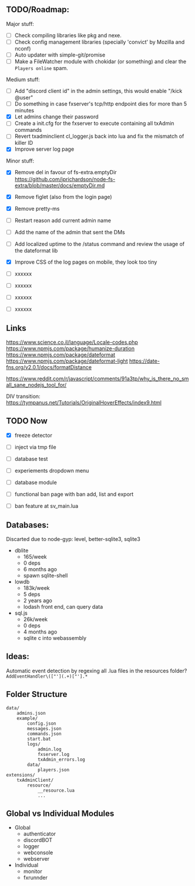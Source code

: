 ## TODO/Roadmap:
Major stuff:
- [ ] Check compiling libraries like pkg and nexe.
- [ ] Check config management libraries (specially 'convict' by Mozilla and nconf)
- [ ] Auto updater with simple-git/promise
- [ ] Make a FileWatcher module with chokidar (or something) and clear the `Players online` spam.

Medium stuff:
- [ ] Add "discord client id" in the admin settings, this would enable "/kick @user"
- [ ] Do something in case fxserver's tcp/http endpoint dies for more than 5 minutes
- [x] Let admins change their password
- [ ] Create a init.cfg for the fxserver to execute containing all txAdmin commands
- [ ] Revert txadminclient cl_logger.js back into lua and fix the mismatch of killer ID
- [x] Improve server log page 

Minor stuff:
- [x] Remove del in favour of fs-extra.emptyDir https://github.com/jprichardson/node-fs-extra/blob/master/docs/emptyDir.md
- [x] Remove figlet (also from the login page)
- [x] Remove pretty-ms
- [ ] Restart reason add current admin name
- [ ] Add the name of the admin that sent the DMs
- [ ] Add localized uptime to the /status command and review the usage of the dateformat lib
- [x] Improve CSS of the log pages on mobile, they look too tiny
- [ ] xxxxxx
- [ ] xxxxxx
- [ ] xxxxxx
- [ ] xxxxxx


## Links
https://www.science.co.il/language/Locale-codes.php
https://www.npmjs.com/package/humanize-duration
https://www.npmjs.com/package/dateformat
https://www.npmjs.com/package/dateformat-light
https://date-fns.org/v2.0.1/docs/formatDistance

https://www.reddit.com/r/javascript/comments/91a3tp/why_is_there_no_small_sane_nodejs_tool_for/

DIV transition: https://tympanus.net/Tutorials/OriginalHoverEffects/index9.html


## TODO Now
- [x] freeze detector
- [ ] inject via tmp file
- [ ] database test
- [ ] experiements dropdown menu
- [ ] database module
- [ ] functional ban page with ban add, list and export
- [ ] ban feature at sv_main.lua


## Databases:
Discarted due to node-gyp: level, better-sqlite3, sqlite3

- dblite
    - 165/week  
    - 0 deps  
    - 6 months ago  
    - spawn sqlite-shell  
- lowdb
    - 183k/week  
    - 5 deps  
    - 2 years ago  
    - lodash front end, can query data  
- sql.js
    - 26k/week  
    - 0 deps  
    - 4 months ago  
    - sqlite c into webassembly  


## Ideas:
Automatic event detection by regexing all .lua files in the resources folder?  
`AddEventHandler\(["'](.+)["'].*`


## Folder Structure
    data/
        admins.json
        example/
            config.json
            messages.json
            commands.json
            start.bat
            logs/
                admin.log
                fxserver.log
                txAdmin_errors.log
            data/
                players.json
    extensions/
        txAdminClient/
            resource/
                __resource.lua
                ...


## Global vs Individual Modules
- Global
    - authenticator
    - discordBOT
    - logger
    - webconsole
    - webserver
- Individual
    - monitor
    - fxrunnder
